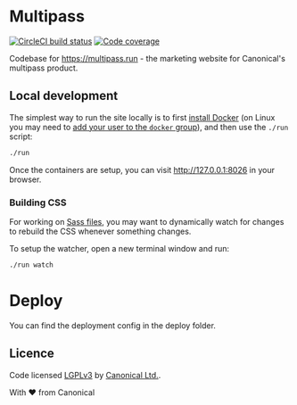 # Multipass

[![CircleCI build status](https://circleci.com/gh/canonical-web-and-design/multipass.run.svg?style=shield)](https://circleci.com/gh/canonical-web-and-design/multipass.run)
[![Code coverage](https://codecov.io/gh/canonical-web-and-design/multipass.run/branch/main/graph/badge.svg)](https://codecov.io/gh/canonical-web-and-design/multipass.run)

Codebase for https://multipass.run - the marketing website for Canonical's multipass product.

## Local development

The simplest way to run the site locally is to first [install Docker](https://docs.docker.com/engine/installation/) (on Linux you may need to [add your user to the `docker` group](https://docs.docker.com/engine/installation/linux/linux-postinstall/)), and then use the `./run` script:

```bash
./run
```

Once the containers are setup, you can visit <http://127.0.0.1:8026> in your browser.

### Building CSS

For working on [Sass files](static/sass), you may want to dynamically watch for changes to rebuild the CSS whenever something changes.

To setup the watcher, open a new terminal window and run:

```bash
./run watch
```

# Deploy

You can find the deployment config in the deploy folder.

## Licence

Code licensed [LGPLv3](http://opensource.org/licenses/lgpl-3.0.html) by [Canonical Ltd.](http://www.canonical.com/).

With ♥ from Canonical
